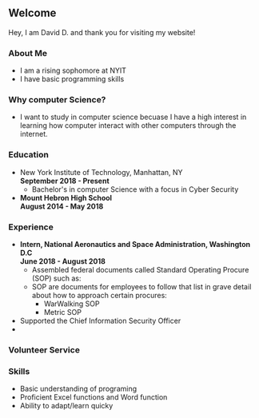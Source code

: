 ## Welcome 

Hey, I am David D. and thank you for visiting my website!

### About Me
* I am a rising sophomore at NYIT 
* I have basic programming skills


### Why computer Science?
* I want to study in computer science becuase I have a high interest in learning how
 computer interact with other computers through the internet.


### Education
* New York Institute of Technology, Manhattan, NY <br> **September 2018 - Present**
	* Bachelor's in computer Science with a focus in Cyber Security
* **Mount Hebron High School** <br> **August 2014 - May 2018** 

### Experience
* **Intern, National Aeronautics and Space Administration, Washington D.C <br> June 2018 - August 2018**
	* Assembled federal documents called Standard Operating Procure (SOP) such as: <br>
	* SOP are documents for employees to follow that list in grave detail about how to approach certain procures: <br> 
		* WarWalking SOP
		* Metric SOP 
* Supported the Chief Information Security Officer
* 

### Volunteer Service

### Skills
* Basic understanding of programing 
* Proficient Excel functions and Word function 
* Ability to adapt/learn quicky


